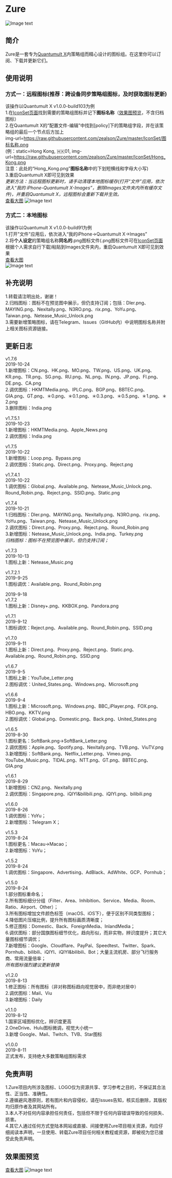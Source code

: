 # Zure<br>
![Image text](https://raw.githubusercontent.com/zealson/Zure/master/Other/ZureLogo.png)
<br>

## 简介
Zure是一套专为[Quantumult X](https://github.com/crossutility/Quantumult-X/)内策略组而精心设计的图标组。在这里你可以订阅、下载并更新它们。<br>

## 使用说明
### 方式一：远程图标(推荐：跨设备同步策略组图标，及时获取图标更新)<br>
该操作以Quantumult X v1.0.0-build103为例<br>
1.在[IconSet页面](https://github.com/zealson/Zure/tree/master/IconSet)找到需要的策略组图标并记下**图标名称**（[效果图预览](https://github.com/zealson/Zure#%E6%95%88%E6%9E%9C%E5%9B%BE%E9%A2%84%E8%A7%88)，不含归档图标）<br>
2.在Quantumult X的“配置文件-编辑”中找到[policy]下的策略组字段，并在该策略组的最后一个节点后方加上<br>
img-url=https://raw.githubusercontent.com/zealson/Zure/master/IconSet/图标名称.png<br>
(例：<span>static=Hong Kong, 🇭🇰01, img-url=https://raw.githubusercontent.com/zealson/Zure/master/IconSet/Hong_Kong.png<br>
注意：此处的“Hong_Kong.png”**图标名称**中的下划短横线和字母大小写)<br>
3.重启Quantumult X即可见到效果<br>
*更新方法：当远程图标更新时，请手动清理本地图标缓存(打开“文件”应用，依次进入“我的 iPhone-Quantumult X-Images”，删除Images文件夹内所有缓存文件)，并重启Quantumult X，远程图标会重新下载并生效。*<br>
[查看大图](https://raw.githubusercontent.com/zealson/Zure/master/Other/Remote_Icon.png<br>)
![Image text](https://raw.githubusercontent.com/zealson/Zure/master/Other/Remote_Icon.png)

### 方式二：本地图标<br>
该操作以Quantumult X v1.0.0-build91为例<br>
1.打开"文件"应用后，依次进入“我的iPhone→Quantumult X→Images”<br>
2.将**个人设定**的策略组名称**同名的**.png图标文件(.png图标文件可在[IconSet页面](https://github.com/zealson/Zure/tree/master/IconSet)根据个人需求自行下载)粘贴到Images文件夹内，重启Quantumult X即可见到效果<br>
 [查看大图](https://raw.githubusercontent.com/zealson/Zure/master/Other/Local_Icon.png)<br>
![Image text](https://raw.githubusercontent.com/zealson/Zure/master/Other/Local_Icon.png)

## 补充说明
1.转载请注明出处，谢谢！<br>
2.归档图标：图标不在预览图中展示，但仍支持订阅；包括：Dler.png、MAYING.png、Nexitally.png、N3RO.png、rix.png、YoYu.png、Taiwan.png、Netease_Music_Unlock.png<br>
3.需要新增策略图标，请在Telegram、Issues（GitHub内）中说明图标名称并附上相关图标资源链接。<br>

## 更新日志
v1.7.6<br>
2019-10-24<br>
1.新增图标：CN.png、HK.png、MO.png、TW.png、US.png、UK.png、KR.png、TR.png、SG.png、RU.png、NL.png、IN.png、JP.png、FI.png、DE.png、CA.png<br>
2.调优图标：HKMTMedia.png、IPLC.png、BGP.png、BBTEC.png、GIA.png、GT.png、＊0.png、＊0.1.png、＊0.3.png、＊0.5.png、＊1.png、＊2.png<br>
3.删除图标：India.png

v1.7.5.1<br>
2019-10-23<br>
1.新增图标：HKMTMedia.png、Apple_News.png<br>
2.调优图标：India.png<br>

v1.7.5<br>
2019-10-22<br>
1.新增图标：Loop.png、Bypass.png<br>
2.调优图标：Static.png、Direct.png、Proxy.png、Reject.png<br>

v1.7.4.1<br>
2019-10-22<br>
1.调优图标：Global.png、Available.png、Netease_Music_Unlock.png、Round_Robin.png、Reject.png、SSID.png、Static.png<br>

v1.7.4<br>
2019-10-21<br>
1.归档图标：Dler.png、MAYING.png、Nexitally.png、N3RO.png、rix.png、YoYu.png、Taiwan.png、Netease_Music_Unlock.png<br>
2.调优图标：Direct.png、Proxy.png、Reject.png、Round_Robin.png<br>
3.新增图标：Netease_Music_Unlock.png、India.png、Turkey.png<br>
*归档图标：图标不在预览图中展示，但仍支持订阅；*<br>

v1.7.3<br>
2019-10-13<br>
1.图标上新：Netease_Music.png<br>

v1.7.2.1<br>
2019-9-25<br>
1.图标调优：Available.png、Round_Robin.png<br>

2019-9-18<br>
v1.7.2<br>
1.图标上新：Disney+.png、KKBOX.png、Pandora.png<br>

v1.7.1<br>
2019-9-12<br>
1.图标调优：Reject.png、Available.png、Round_Robin.png、SSID.png<br>

v1.7.0<br>
2019-9-11<br>
1.图标上新：Direct.png、Proxy.png、Reject.png、Static.png、Available.png、Round_Robin.png、SSID.png<br>

v1.6.7<br>
2019-9-5<br>
1.图标上新：YouTube_Letter.png<br>
2.图标调优：United_States.png、Windows.png、Microsoft.png<br>

v1.6.6<br>
2019-9-4<br>
1.图标上新：Microsoft.png、Windows.png、BBC_iPlayer.png、FOX.png、HBO.png、KKTV.png<br>
2.图标调优：Global.png、Domestic.png、Back.png、United_States.png<br>

v1.6.5<br>
2019-8-30<br>
1.图标更名：SoftBank.png→SoftBank_Letter.png<br>
2.调优图标：Apple.png、Spotify.png、Nexitally.png、TVB.png、ViuTV.png<br>
3.新增图标：SoftBank.png、Netflix_Letter.png、Vimeo.png、YouTube_Music.png、TIDAL.png、NTT.png、GT.png、BBTEC.png、GIA.png<br>

v1.6.1<br>
2019-8-29<br>
1.新增图标：CN2.png、Nexitally.png<br>
2.调优图标：Singapore.png、iQIYI&bilibili.png、iQIYI.png、bilibili.png<br>

v1.6.0<br>
2019-8-26<br>
1.调优图标：YoYu；<br>
2.新增图标：Telegram X；<br>

v1.5.3<br>
2019-8-24<br>
1.图标更名：Macau→Macao；<br>
2.新增图标：YoYu；<br>

v1.5.2<br>
2019-8-24<br>
1.调优图标：Singapore、Advertising、AdBlack、AdWhite、GCP、Pornhub；<br>

v1.5.0<br>
2019-8-24<br>
1.部分图标重命名；<br>
2.所有图标细分分组（Filter、Area、Inhibition、Service、Media、Room、Ratio、Airport、Other）；<br>
3.所有图标增加文件颜色标签（macOS、iOS下），便于区别不同类型图标；<br>
4.降低图片压缩比例，提升所有图标画质清晰度；<br>
5.修正图标：Domestic、Back、ForeignMedia、InlandMedia；<br>
6.调优图标：部分国旗图标细节优化，趋向形似，而非实物，辨识度提升；其它大量图标细节调优；<br>
7.新增图标：Google、Cloudflare、PayPal、Speedtest、Twitter、Spark、Pornhub、bilibili、iQIYI、iQIYI&bilibili、Bot；大量主流机房、部分飞行服务商、常用流量倍率；<br>
*所有图标强烈建议更新替换*<br>

v1.2.0<br>
2019-8-13<br>
1.修正图标：所有图标（非对称图标趋向视觉居中，而非绝对居中）<br>
2.调优图标：Mail、Viu<br>
3.新增图标：Daily<br>

v1.1.0<br>
2019-8-12<br>
1.国家区域图标优化，辨识度更高<br>
2.OneDrive、Hulu图标微调，视觉大小统一<br>
3.新增 Google、Mail、Twitch、TVB、Star图标<br>

v1.0.0<br>
2019-8-11<br>
正式发布，支持绝大多数策略组图标需求<br>

## 免责声明
1.Zure项目内所涉及图标、LOGO仅为资源共享、学习参考之目的，不保证其合法性、正当性、准确性。<br>
2.遵循避风港原则，若有图片和内容侵权，请在Issues告知，核实后删除，其版权均归原作者及其网站所有。<br>
3.本人不对任何内容承担任何责任，包括但不限于任何内容错误导致的任何损失、损害。<br>
4.其它人通过任何方式登陆本网站或直接、间接使用Zure项目相关资源，均应仔细阅读本声明，一旦使用、转载Zure项目任何相关教程或资源，即被视为您已接受此免责声明。<br>

## 效果图预览
[查看大图](https://raw.githubusercontent.com/zealson/Zure/master/Other/Zure_Preview.png)
![Image text](https://raw.githubusercontent.com/zealson/Zure/master/Other/Zure_Preview.png)
